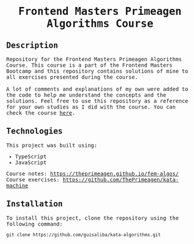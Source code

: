 <samp>
  <h1 align="center">
    Frontend Masters Primeagen Algorithms Course
  </h1>

## Description

Repository for the Frontend Masters Primeagen Algorithms Course. This course is a part of the Frontend Masters Bootcamp and this repository contains solutions of mine to all exercises presented during the course.
<br> <br>
A lot of comments and explanations of my own were added to the code to help me understand the concepts and the solutions. Feel free to use this repository as a reference for your own studies as I did with the course. You can check the course [here](https://frontendmasters.com/courses/algorithms/).

## Technologies

This project was built using:

- TypeScript
- JavaScript

Course notes: https://theprimeagen.github.io/fem-algos/ <br>
Course exercises: https://github.com/ThePrimeagen/kata-machine

## Installation

To install this project, clone the repository using the following command:

```
git clone https://github.com/guisaliba/kata-algorithms.git
```

</samp>
